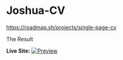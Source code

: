 # Joshua-CV
https://roadmap.sh/projects/single-page-cv

The Result

**Live Site:** 
[![Preview]((Preview.jpeg))](https://zaunsrevenge.github.io/Joshua-CV/)
